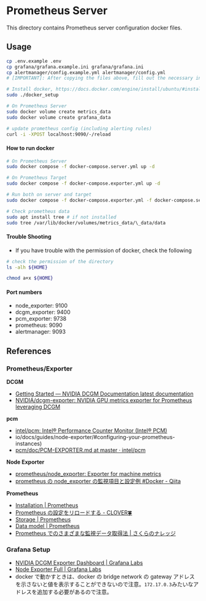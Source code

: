 # Prometheus Server

This directory contains Prometheus server configuration docker files.

## Usage

```sh
cp .env.example .env
cp grafana/grafana.example.ini grafana/grafana.ini
cp alertmanager/config.example.yml alertmanager/config.yml
# [IMPORTANT]: After copying the files above, fill out the necessary information

# Install docker, https://docs.docker.com/engine/install/ubuntu/#install-using-the-repository
sudo ./docker_setup

# On Prometheus Server
sudo docker volume create metrics_data
sudo docker volume create grafana_data

# update prometheus config (including alerting rules)
curl -i -XPOST localhost:9090/-/reload
```

#### How to run docker

```sh
# On Prometheus Server
sudo docker compose -f docker-compose.server.yml up -d

# On Prometheus Target
sudo docker compose -f docker-compose.exporter.yml up -d

# Run both on server and target
sudo docker compose -f docker-compose.exporter.yml -f docker-compose.server.yml up -d

# Check prometheus data
sudo apt install tree # if not installed
sudo tree /var/lib/docker/volumes/metrics_data/\_data/data
```

#### **Trouble Shooting**

- If you have trouble with the permission of docker, check the following

```sh
# check the permission of the directory
ls -alh ${HOME}

chmod a+x ${HOME}
```

#### **Port numbers**

- node_exporter: 9100
- dcgm_exporter: 9400
- pcm_exporter: 9738
- prometheus: 9090
- alertmanager: 9093

## References

### Prometheus/Exporter

**DCGM**

- [Getting Started — NVIDIA DCGM Documentation latest documentation](https://docs.nvidia.com/datacenter/dcgm/latest/user-guide/getting-started.html#ubuntu-lts-and-debian)
- [NVIDIA/dcgm-exporter: NVIDIA GPU metrics exporter for Prometheus leveraging DCGM](https://github.com/NVIDIA/dcgm-exporter)

**pcm**

- [intel/pcm: Intel® Performance Counter Monitor (Intel® PCM)](https://github.com/intel/pcm?tab=readme-ov-file#downloading-pre-compiled-pcm-tools)
- io/docs/guides/node-exporter/#configuring-your-prometheus-instances)
- [pcm/doc/PCM-EXPORTER.md at master · intel/pcm](https://github.com/intel/pcm/blob/master/doc/PCM-EXPORTER.md)

**Node Exporter**

- [prometheus/node_exporter: Exporter for machine metrics](https://github.com/prometheus/node_exporter)
- [prometheus の node_exporter の監視項目と設定例 #Docker - Qiita](https://qiita.com/kanga/items/21acb042237f8a27f437)

**Prometheus**

- [Installation | Prometheus](https://prometheus.io/docs/prometheus/latest/installation/)
- [Prometheus の設定をリロードする - CLOVER🍀](https://kazuhira-r.hatenablog.com/entry/2019/02/09/224152)
- [Storage | Prometheus](https://prometheus.io/docs/prometheus/latest/storage/#operational-aspects)
- [Data model | Prometheus](https://prometheus.io/docs/concepts/data_model/)
- [Prometheus でのさまざまな監視データ取得法 | さくらのナレッジ](https://knowledge.sakura.ad.jp/12057/)

### Grafana Setup

- [NVIDIA DCGM Exporter Dashboard | Grafana Labs](https://grafana.com/grafana/dashboards/12239-nvidia-dcgm-exporter-dashboard/)
- [Node Exporter Full | Grafana Labs](https://grafana.com/grafana/dashboards/1860-node-exporter-full/)
- docker で動かすときは、docker の bridge network の gateway アドレスを示さないと値を表示することができないので注意。`172.17.0.3`みたいなアドレスを追加する必要があるので注意。
